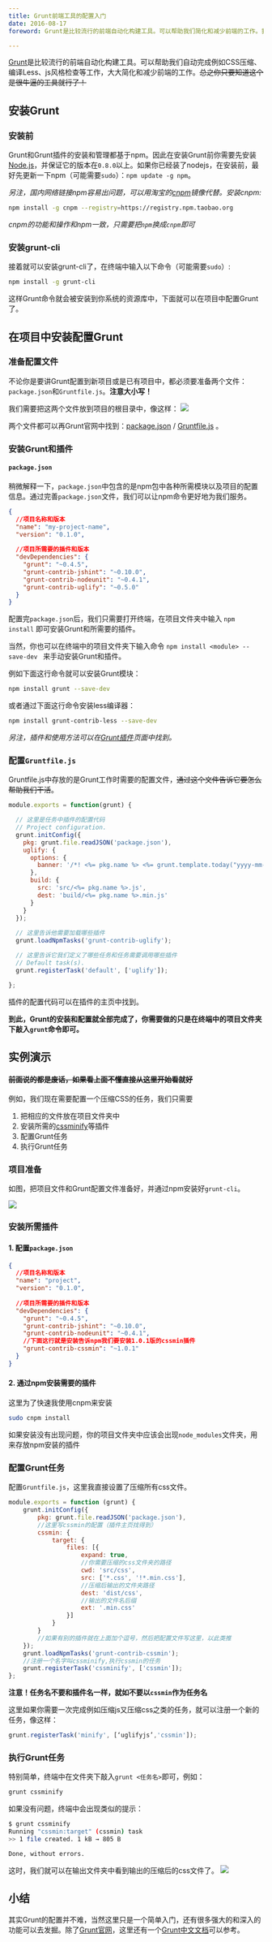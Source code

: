 ```yaml
---
title: Grunt前端工具的配置入门
date: 2016-08-17
foreword: Grunt是比较流行的前端自动化构建工具。可以帮助我们简化和减少前端的工作。我们通过几个简单的步骤就可以搭建起Grunt工具的自动化构建流程。

---
```



[Grunt](http://gruntjs.com/)是比较流行的前端自动化构建工具。可以帮助我们自动完成例如CSS压缩、编译Less、js风格检查等工作，大大简化和减少前端的工作。~~总之你只要知道这个是很牛逼的工具就行了！~~<!-- more -->


## 安装Grunt
### 安装前

Grunt和Grunt插件的安装和管理都基于npm。因此在安装Grunt前你需要先安装[Node.js](https://nodejs.org/)，并保证它的版本在`0.8.0`以上。如果你已经装了nodejs，在安装前，最好先更新一下npm（可能需要`sudo`）：`npm update -g npm`。

*另注，国内网络链接npm容易出问题，可以用淘宝的[cnpm](https://npm.taobao.org/)镜像代替。安装cnpm:*

```bash
npm install -g cnpm --registry=https://registry.npm.taobao.org
```
*cnpm的功能和操作和npm一致，只需要把`npm`换成`cnpm`即可*


### 安装grunt-cli

接着就可以安装grunt-cli了，在终端中输入以下命令（可能需要`sudo`）:

```bash
npm install -g grunt-cli
```
这样Grunt命令就会被安装到你系统的资源库中，下面就可以在项目中配置Grunt了。


## 在项目中安装配置Grunt
### 准备配置文件
不论你是要讲Grunt配置到新项目或是已有项目中，都必须要准备两个文件：`package.json`和`Gruntfile.js`。**注意大小写！**


我们需要把这两个文件放到项目的根目录中，像这样：
![](http://morensblog-static.tengtengtengteng.com/img/post/20160817-work-with-grunt1.png)


两个文件都可以再Grunt官网中找到：[package.json](http://gruntjs.com/getting-started#package.json) / [Gruntfile.js](http://gruntjs.com/getting-started#an-example-gruntfile) 。

### 安装Grunt和插件
#### `package.json`
稍微解释一下，`package.json`中包含的是npm包中各种所需模块以及项目的配置信息。通过完善`package.json`文件，我们可以让npm命令更好地为我们服务。

```json
{
  //项目名称和版本
  "name": "my-project-name",
  "version": "0.1.0",
  
  //项目所需要的插件和版本
  "devDependencies": {
    "grunt": "~0.4.5",
    "grunt-contrib-jshint": "~0.10.0",
    "grunt-contrib-nodeunit": "~0.4.1",
    "grunt-contrib-uglify": "~0.5.0"
  }
}
```

配置完`package.json`后，我们只需要打开终端，在项目文件夹中输入 `npm install` 即可安装Grunt和所需要的插件。

当然，你也可以在终端中的项目文件夹下输入命令 `npm install <module> --save-dev ` 来手动安装Grunt和插件。


例如下面这行命令就可以安装Grunt模块：

```bash
npm install grunt --save-dev
```

或者通过下面这行命令安装less编译器：

```bash
npm install grunt-contrib-less --save-dev
```

*另注，插件和使用方法可以在[Grunt插件](http://gruntjs.com/plugins)页面中找到。*

### 配置`Gruntfile.js`

Gruntfile.js中存放的是Grunt工作时需要的配置文件，~~通过这个文件告诉它要怎么帮助我们干活~~。

```js
module.exports = function(grunt) {

  // 这里是任务中插件的配置代码
  // Project configuration.
  grunt.initConfig({
    pkg: grunt.file.readJSON('package.json'),
    uglify: {
      options: {
        banner: '/*! <%= pkg.name %> <%= grunt.template.today("yyyy-mm-dd") %> */\n'
      },
      build: {
        src: 'src/<%= pkg.name %>.js',
        dest: 'build/<%= pkg.name %>.min.js'
      }
    }
  });
  
  // 这里告诉他需要加载哪些插件
  grunt.loadNpmTasks('grunt-contrib-uglify');

  // 这里告诉它我们定义了哪些任务和任务需要调用哪些插件
  // Default task(s).
  grunt.registerTask('default', ['uglify']);

};
```

插件的配置代码可以在插件的主页中找到。

**到此，Grunt的安装和配置就全部完成了，你需要做的只是在终端中的项目文件夹下敲入`grunt`命令即可。**

## 实例演示
#### ~~前面说的都是废话，如果看上面不懂直接从这里开始看就好~~

例如，我们现在需要配置一个压缩CSS的任务，我们只需要

1. 把相应的文件放在项目文件夹中
2. 安装所需的[cssminify](https://www.npmjs.com/package/grunt-contrib-cssmin)等插件
3. 配置Grunt任务
4. 执行Grunt任务

### 项目准备
如图，把项目文件和Grunt配置文件准备好，并通过npm安装好`grunt-cli`。

![](http://morensblog-static.tengtengtengteng.com/img/post/20160817-work-with-grunt2.png)

### 安装所需插件
#### 1. 配置`package.json`

```json
{
  //项目名称和版本
  "name": "project",
  "version": "0.1.0",
  
  //项目所需要的插件和版本
  "devDependencies": {
    "grunt": "~0.4.5",
    "grunt-contrib-jshint": "~0.10.0",
    "grunt-contrib-nodeunit": "~0.4.1",
    //下面这行就是安装告诉npm我们要安装1.0.1版的cssmin插件
    "grunt-contrib-cssmin": "~1.0.1"
  }
}
```

#### 2. 通过npm安装需要的插件

这里为了快速我使用cnpm来安装

```bash
sudo cnpm install
```

如果安装没有出现问题，你的项目文件夹中应该会出现`node_modules`文件夹，用来存放npm安装的插件

### 配置Grunt任务

配置`Gruntfile.js`，这里我直接设置了压缩所有css文件。

```js
module.exports = function (grunt) {
    grunt.initConfig({
        pkg: grunt.file.readJSON('package.json'),
        //这里写cssmin的配置（插件主页找得到）
        cssmin: {
            target: {
                files: [{
                    expand: true,
                    //你需要压缩的css文件夹的路径
                    cwd: 'src/css',
                    src: ['*.css', '!*.min.css'],
                    //压缩后输出的文件夹路径
                    dest: 'dist/css',
                    //输出的文件名后缀
                    ext: '.min.css'
                }]
            }
        }
        //如果有别的插件就在上面加个逗号，然后把配置文件写这里，以此类推
    });
    grunt.loadNpmTasks('grunt-contrib-cssmin');
    //注册一个名字叫cssminify,执行cssmin的任务
    grunt.registerTask('cssminify', ['cssmin']);
};
```
**注意！任务名不要和插件名一样，就如不要以`cssmin`作为任务名**

这里如果你需要一次完成例如压缩js又压缩css之类的任务，就可以注册一个新的任务，像这样：

```js
grunt.registerTask('minify', [‘uglifyjs’,'cssmin']);
```

### 执行Grunt任务

特别简单，终端中在文件夹下敲入`grunt <任务名>`即可，例如：

```bash
grunt cssminify
```

如果没有问题，终端中会出现类似的提示：

```bash
$ grunt cssminify
Running "cssmin:target" (cssmin) task
>> 1 file created. 1 kB → 805 B

Done, without errors.
```

这时，我们就可以在输出文件夹中看到输出的压缩后的css文件了。
![](http://morensblog-static.tengtengtengteng.com/img/post/20160817-work-with-grunt3.png)

## 小结

其实Grunt的配置并不难，当然这里只是一个简单入门，还有很多强大的和深入的功能可以去发掘。除了[Grunt官网](http://gruntjs.com/)，这里还有一个[Grunt中文文档](http://www.gruntjs.net/)可以参考。